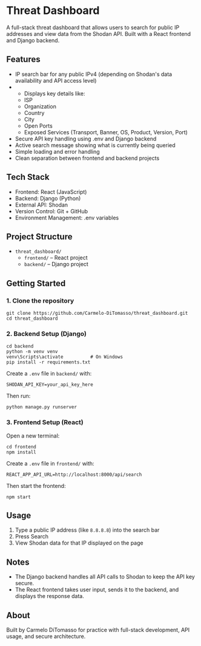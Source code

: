 # Threat Dashboard

A full-stack threat dashboard that allows users to search for public IP addresses and view data from the Shodan API. Built with a React frontend and Django backend.

## Features

- IP search bar for any public IPv4 (depending on Shodan's data availability and API access level)
- - Displays key details like:
  - ISP
  - Organization
  - Country
  - City
  - Open Ports
  - Exposed Services (Transport, Banner, OS, Product, Version, Port)
- Secure API key handling using .env and Django backend
- Active search message showing what is currently being queried
- Simple loading and error handling
- Clean separation between frontend and backend projects

## Tech Stack

- Frontend: React (JavaScript)
- Backend: Django (Python)
- External API: Shodan
- Version Control: Git + GitHub
- Environment Management: .env variables

## Project Structure

- `threat_dashboard/`
  - `frontend/` – React project
  - `backend/` – Django project

## Getting Started

### 1. Clone the repository

```
git clone https://github.com/Carmelo-DiTomasso/threat_dashboard.git
cd threat_dashboard
```

### 2. Backend Setup (Django)

```
cd backend
python -m venv venv
venv\Scripts\activate          # On Windows
pip install -r requirements.txt
```

Create a `.env` file in `backend/` with:

```
SHODAN_API_KEY=your_api_key_here
```

Then run:

```
python manage.py runserver
```

### 3. Frontend Setup (React)

Open a new terminal:

```
cd frontend
npm install
```

Create a `.env` file in `frontend/` with:

```
REACT_APP_API_URL=http://localhost:8000/api/search
```

Then start the frontend:

```
npm start
```

## Usage

1. Type a public IP address (like `8.8.8.8`) into the search bar
2. Press Search
3. View Shodan data for that IP displayed on the page

## Notes

- The Django backend handles all API calls to Shodan to keep the API key secure.
- The React frontend takes user input, sends it to the backend, and displays the response data.

## About

Built by Carmelo DiTomasso for practice with full-stack development, API usage, and secure architecture.
